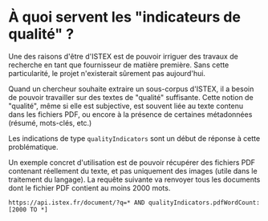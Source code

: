 # À quoi servent les "indicateurs de qualité" ?

Une des raisons d'être d'ISTEX est de pouvoir irriguer des travaux de recherche en tant que fournisseur de matière première. Sans cette particularité, le projet n'existerait sûrement pas aujourd'hui.

Quand un chercheur souhaite extraire un sous-corpus d'ISTEX, il a besoin de pouvoir travailler sur des textes de "qualité" suffisante. Cette notion de "qualité", même si elle est subjective, est souvent liée au texte contenu dans les fichiers PDF, ou encore à la présence de certaines métadonnées \(résumé, mots-clés, etc.\)

Les indications de type `qualityIndicators` sont un début de réponse à cette problématique.

Un exemple concret d'utilisation est de pouvoir récupérer des fichiers PDF contenant réellement du texte, et pas uniquement des images \(utile dans le traitement du langage\). La requête suivante va renvoyer tous les documents dont le fichier PDF contient au moins 2000 mots.

```text
https://api.istex.fr/document/?q=* AND qualityIndicators.pdfWordCount:[2000 TO *]
```

